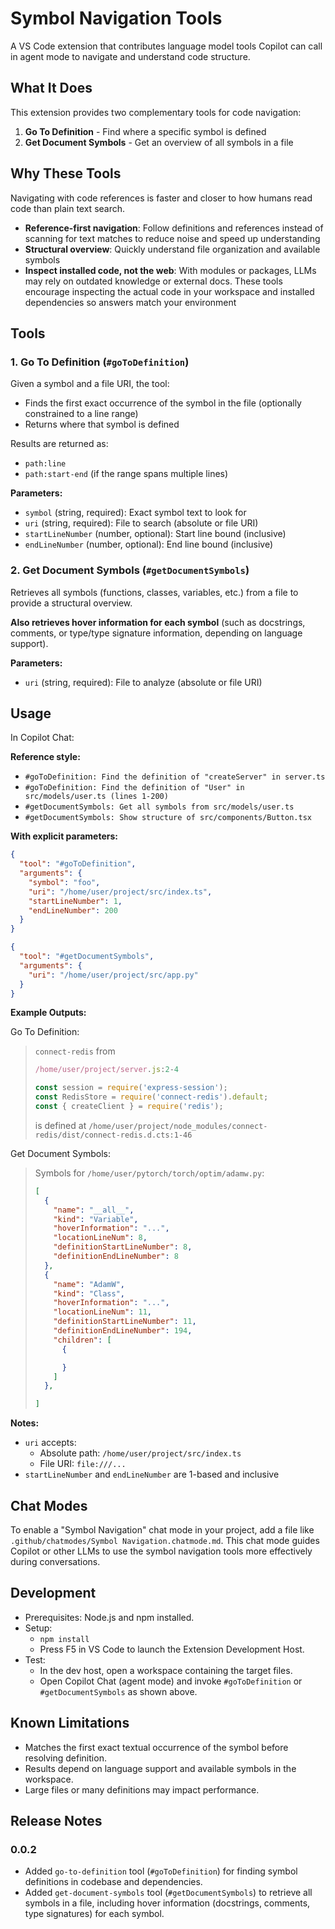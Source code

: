 # Symbol Navigation Tools

A VS Code extension that contributes language model tools Copilot can call in agent mode to navigate and understand code structure.

## What It Does

This extension provides two complementary tools for code navigation:

1. **Go To Definition** - Find where a specific symbol is defined
2. **Get Document Symbols** - Get an overview of all symbols in a file

## Why These Tools

Navigating with code references is faster and closer to how humans read code than plain text search.

- **Reference-first navigation**: Follow definitions and references instead of scanning for text matches to reduce noise and speed up understanding
- **Structural overview**: Quickly understand file organization and available symbols
- **Inspect installed code, not the web**: With modules or packages, LLMs may rely on outdated knowledge or external docs. These tools encourage inspecting the actual code in your workspace and installed dependencies so answers match your environment

## Tools

### 1. Go To Definition (`#goToDefinition`)

Given a symbol and a file URI, the tool:

- Finds the first exact occurrence of the symbol in the file (optionally constrained to a line range)
- Returns where that symbol is defined

Results are returned as:
- `path:line`
- `path:start-end` (if the range spans multiple lines)

**Parameters:**
- `symbol` (string, required): Exact symbol text to look for
- `uri` (string, required): File to search (absolute or file URI)
- `startLineNumber` (number, optional): Start line bound (inclusive)
- `endLineNumber` (number, optional): End line bound (inclusive)

### 2. Get Document Symbols (`#getDocumentSymbols`)

Retrieves all symbols (functions, classes, variables, etc.) from a file to provide a structural overview.

**Also retrieves hover information for each symbol** (such as docstrings, comments, or type/type signature information, depending on language support).

**Parameters:**
- `uri` (string, required): File to analyze (absolute or file URI)

## Usage

In Copilot Chat:

**Reference style:**
- `#goToDefinition: Find the definition of "createServer" in server.ts`
- `#goToDefinition: Find the definition of "User" in src/models/user.ts (lines 1-200)`
- `#getDocumentSymbols: Get all symbols from src/models/user.ts`
- `#getDocumentSymbols: Show structure of src/components/Button.tsx`

**With explicit parameters:**

```json
{
  "tool": "#goToDefinition",
  "arguments": {
    "symbol": "foo",
    "uri": "/home/user/project/src/index.ts",
    "startLineNumber": 1,
    "endLineNumber": 200
  }
}
```

```json
{
  "tool": "#getDocumentSymbols",
  "arguments": {
    "uri": "/home/user/project/src/app.py"
  }
}
```

**Example Outputs:**

Go To Definition:
> `connect-redis` from
>
> ```javascript
> /home/user/project/server.js:2-4
>
> const session = require('express-session');
> const RedisStore = require('connect-redis').default;
> const { createClient } = require('redis');
> ```
>
> is defined at `/home/user/project/node_modules/connect-redis/dist/connect-redis.d.cts:1-46`

Get Document Symbols:
> Symbols for `/home/user/pytorch/torch/optim/adamw.py`:
>
> ```json
> [
>   {
>     "name": "__all__",
>     "kind": "Variable",
>     "hoverInformation": "...",
>     "locationLineNum": 8,
>     "definitionStartLineNumber": 8,
>     "definitionEndLineNumber": 8
>   },
>   {
>     "name": "AdamW",
>     "kind": "Class",
>     "hoverInformation": "...",
>     "locationLineNum": 11,
>     "definitionStartLineNumber": 11,
>     "definitionEndLineNumber": 194,
>     "children": [
>       {
>
>       }
>     ]
>   },
>
> ]
> ```

**Notes:**
- `uri` accepts:
  - Absolute path: `/home/user/project/src/index.ts`
  - File URI: `file:///...`
- `startLineNumber` and `endLineNumber` are 1-based and inclusive

## Chat Modes

To enable a "Symbol Navigation" chat mode in your project, add a file like `.github/chatmodes/Symbol Navigation.chatmode.md`. This chat mode guides Copilot or other LLMs to use the symbol navigation tools more effectively during conversations.

## Development

- Prerequisites: Node.js and npm installed.
- Setup:
  - `npm install`
  - Press F5 in VS Code to launch the Extension Development Host.
- Test:
  - In the dev host, open a workspace containing the target files.
  - Open Copilot Chat (agent mode) and invoke `#goToDefinition` or `#getDocumentSymbols` as shown above.

## Known Limitations

- Matches the first exact textual occurrence of the symbol before resolving definition.
- Results depend on language support and available symbols in the workspace.
- Large files or many definitions may impact performance.

## Release Notes

### 0.0.2

- Added `go-to-definition` tool (`#goToDefinition`) for finding symbol definitions in codebase and dependencies.
- Added `get-document-symbols` tool (`#getDocumentSymbols`) to retrieve all symbols in a file, including hover information (docstrings, comments, type signatures) for each symbol.
